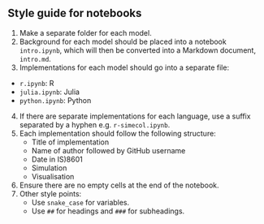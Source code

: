 ## Style guide for notebooks

1. Make a separate folder for each model.
2. Background for each model should be placed into a notebook `intro.ipynb`, which will then be converted into a Markdown document, `intro.md`.
3. Implementations for each model should go into a separate file:
  - `r.ipynb`: R
  - `julia.ipynb`: Julia
  - `python.ipynb`: Python
4. If there are separate implementations for each language, use a suffix separated by a hyphen e.g. `r-simecol.ipynb`.
5. Each implementation should follow the following structure:
   - Title of implementation
   - Name of author followed by GitHub username
   - Date in IS)8601
   - Simulation
   - Visualisation
6. Ensure there are no empty cells at the end of the notebook.
7. Other style points:
   - Use `snake_case` for variables.
   - Use `##` for headings and `###` for subheadings.
